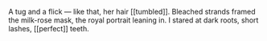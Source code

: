 A tug and a flick — like that, her hair [[tumbled]]. Bleached strands framed the milk-rose mask, the royal portrait leaning in. I stared at dark roots, short lashes, [[perfect]] teeth.